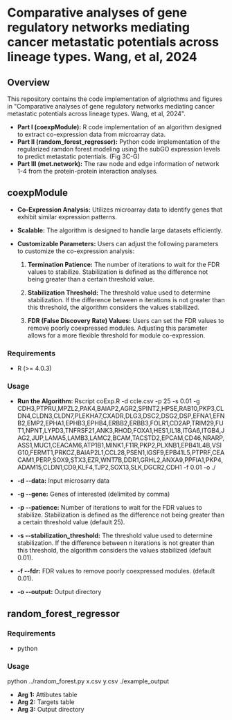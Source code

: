 # Comparative analyses of gene regulatory networks mediating cancer metastatic potentials across lineage types. Wang, et al, 2024

## Overview

This repository contains the code implementation of algriothms and figures in "Comparative analyses of gene regulatory networks mediating cancer metastatic potentials across lineage types. Wang, et al, 2024". 

- **Part I (coexpModule):** R code implementation of an algorithm designed to extract co-expression data from microarray data. 
- **Part II (random_forest_regressor):** Python code implementation of the regularized ramdon forest modeling using the subGO expression levels to predict metastatic potentials. (Fig 3C-G)
- **Part III (met.network):** The raw node and edge information of network 1-4 from the protein-protein interaction analyses.

## coexpModule

- **Co-Expression Analysis:** Utilizes microarray data to identify genes that exhibit similar expression patterns.
- **Scalable:** The algorithm is designed to handle large datasets efficiently.
- **Customizable Parameters:** Users can adjust the following parameters to customize the co-expression analysis:

    1. **Termination Patience:** The number of iterations to wait for the FDR values to stabilize. Stabilization is defined as the difference not being greater than a certain threshold value.

    2. **Stabilization Threshold:** The threshold value used to determine stabilization. If the difference between n iterations is not greater than this threshold, the algorithm considers the values stabilized.

    3. **FDR (False Discovery Rate) Values:** Users can set the FDR values to remove poorly coexpressed modules. Adjusting this parameter allows for a more flexible threshold for module co-expression.

### Requirements

- R (>= 4.0.3)

### Usage

- **Run the Algorithm:** Rscript coExp.R -d ccle.csv -p 25 -s 0.01 -g CDH3,PTPRU,MPZL2,PAK4,BAIAP2,AGR2,SPINT2,HPSE,RAB10,PKP3,CLDN4,CLDN3,CLDN7,PLEKHA7,CXADR,DLG3,DSC2,DSG2,DSP,EFNA1,EFNB2,EMP2,EPHA1,EPHB3,EPHB4,ERBB2,ERBB3,FOLR1,CD2AP,TRIM29,FUT1,NPNT,LYPD3,TNFRSF21,ANK3,RHOD,FOXA1,HES1,IL18,ITGA6,ITGB4,JAG2,JUP,LAMA5,LAMB3,LAMC2,BCAM,TACSTD2,EPCAM,CD46,NRARP,ASS1,MUC1,CEACAM6,ATP1B1,MINK1,F11R,PKP2,PLXNB1,EPB41L4B,VSIG10,FERMT1,PRKCZ,BAIAP2L1,CCL28,PSEN1,IGSF9,EPB41L5,PTPRF,CEACAM1,PERP,SOX9,STX3,EZR,WNT7B,DDR1,GRHL2,ANXA9,PPFIA1,PKP4,ADAM15,CLDN1,CD9,KLF4,TJP2,SOX13,SLK,DGCR2,CDH1 -f 0.01 -o ./

- **-d --data:** Input microsarry data
- **-g --gene:** Genes of interested (delimited by comma)
- **-p --patience:** Number of iterations to wait for the FDR values to stabilize. Stabilization is defined as the difference not being greater than a certain threshold value (default 25).
- **-s --stabilization_threshold:** The threshold value used to determine stabilization. If the difference between n iterations is not greater than this threshold, the algorithm considers the values stabilized (default 0.01).
- **-f --fdr:** FDR values to remove poorly coexpressed modules. (default 0.01).
- **-o --output:** Output directory

## random_forest_regressor

### Requirements

- python 

### Usage

python ../random_forest.py x.csv y.csv ./example_output

- **Arg 1:** Attibutes table
- **Arg 2:** Targets table
- **Arg 3:** Output directory

